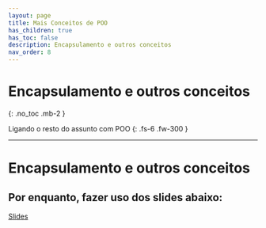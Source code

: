 ```yaml
---
layout: page
title: Mais Conceitos de POO
has_children: true
has_toc: false
description: Encapsulamento e outros conceitos
nav_order: 8
---
```


# Encapsulamento e outros conceitos
{: .no_toc .mb-2 }

Ligando o resto do assunto com POO
{: .fs-6 .fw-300 }

---

# Encapsulamento e outros conceitos

## Por enquanto, fazer uso dos slides abaixo:

[Slides](https://docs.google.com/presentation/d/1ZKOCTtnZ_p-lgFUx5yILSJDpMWkPFwY4L26ZXg5eisA/edit)
